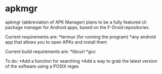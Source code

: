 # apkmgr
apkmgr (abbreviation of APK Manager) plans to be a fully featured cli package manager for Android apps, based on the F-Droid repositories.

Current requirements are:
*termux (for running the program)
*any android app that allows you to open APKs and install them

Current build requirements are:
*libcurl
*gcc

To do:
*Add a function for searching
*Add a way to grab the latest version of the software using a POSIX regex
